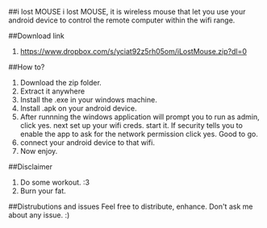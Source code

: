 ##i lost MOUSE
i lost MOUSE, it is wireless mouse that let you use your android device to control the remote computer within the wifi range.

##Download link
1. https://www.dropbox.com/s/yciat92z5rh05om/iLostMouse.zip?dl=0

##How to? 
1. Download the zip folder.
2. Extract it anywhere
3. Install the .exe in your windows machine.
4. Install .apk on your android device.
5. After runnning the windows application will prompt you to run as admin, click yes. next set up your wifi creds. start it. If security tells you to enable the app to ask for the network permission click yes. Good to go.
6. connect your android device to that wifi.
7. Now enjoy.

##Disclaimer
1. Do some workout. :3 
2. Burn your fat.

##Distrubutions and issues
Feel free to distribute, enhance. Don't ask me about any issue. :)